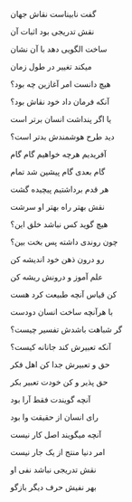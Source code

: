 گفت نابیناست نقاش جهان

نقش تدریجی بود اثبات آن

ساخت الگویی دهد با آن نشان

میکند تغییر در طول زمان

هیچ دانست امر آغازین چه بود؟

آنکه فرمان داد خود نقاش بود؟

یا اگر پنداشت انسان برتر است

دید طرح هوشمندش بدتر است؟

آفریدیم هرچه خواهیم گام گام

گام بعدی گام پیشین شد تمام

هر قدم برداشتیم پیچیده گشت

نقش بهتر راه بهتر او سرشت

هیچ گوید کس نباشد خلق این؟

چون روندی داشته پس بخت بین؟

رو درون ذهن خود اندیشه کن

علم آموز و درونش ریشه کن

کن قیاس آنچه طبیعت کرد هست

با هرآنچه ساخت انسان دودست

گر شباهت باشدش تفسیر چیست؟

آنکه تعبیرش کند جانانه کیست؟

حق و تعبیرش جدا کن اهل فکر

حق پذیر و کن خودت تعبیر بکر

آنچه گویندت فقط آرا بود

رای انسان از حقیقت وا بود

آنچه میگویند اصل کار نیست

امر دنیا منتج از یک جار نیست

نقش تدریجی نباشد نفی او

بهر نفیش حرف دیگر بازگو